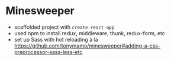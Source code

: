 # Minesweeper 

- scaffolded project with `create-react-app`
- used npm to install redux, middleware, thunk, redux-form, etc
- set up Sass with hot reloading à la https://github.com/tonymamo/minesweeper#adding-a-css-preprocessor-sass-less-etc